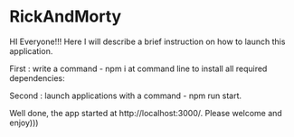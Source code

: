 # RickAndMorty
HI Everyone!!!
Here I will describe a brief instruction on how to launch this application.

First : write a command - npm i at command line to install all required dependencies:


Second : launch applications with a command - npm run start.


Well done, the app started at http://localhost:3000/.
Please welcome and enjoy)))
